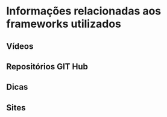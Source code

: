 # Informações relacionadas aos frameworks utilizados

## Vídeos

## Repositórios GIT Hub

## Dicas

## Sites